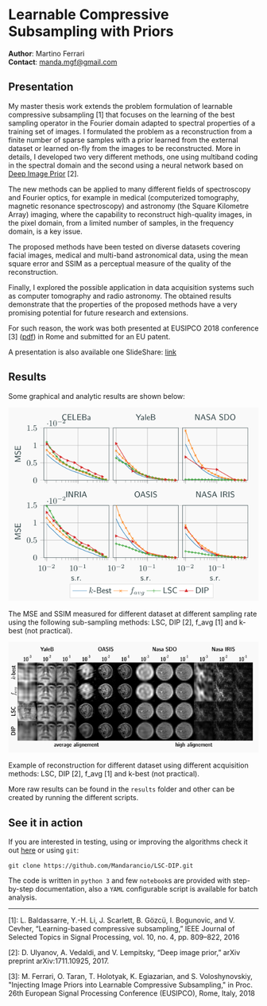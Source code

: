 # Learnable Compressive Subsampling with Priors

**Author**: Martino Ferrari   
**Contact**: manda.mgf@gmail.com

## Presentation

My master thesis work extends the problem formulation of learnable compressive subsampling [1] that focuses on the learning of the best sampling operator in the Fourier domain adapted to spectral properties of a training set of images. I formulated the problem as a reconstruction from a finite number of sparse samples with a prior learned from the external dataset or learned on-fly from the images to be reconstructed. More in 
details, I developed two very different methods, one using multiband coding in the spectral domain and the second using a neural network based on [Deep Image Prior](https://dmitryulyanov.github.io/deep_image_prior) [2]. 

The new methods can be applied to many different fields of spectroscopy and Fourier optics, for example in medical (computerized tomography, magnetic resonance spectroscopy) and astronomy (the Square Kilometre Array) imaging, where the capability to reconstruct high-quality images, in the pixel domain, from a limited number of samples, in the frequency domain, is a key issue. 

The proposed methods have been tested on diverse datasets covering facial images, medical and multi-band astronomical data, using the mean square error and SSIM as a perceptual measure of the quality of the reconstruction. 

Finally, I explored the possible application in data acquisition systems such as computer tomography and radio astronomy. The obtained results demonstrate that the properties of the proposed methods have a very promising potential for future research and extensions. 

For such reason, the work was both presented at EUSIPCO 2018 conference [3] ([pdf](http://sip.unige.ch/articles/2018/EUSIPCO2018_TaranO.pdf)) in Rome and submitted for an EU patent. 

A presentation is also available one SlideShare: [link](https://www.slideshare.net/MartinoGiordanoFerra/injecting-image-priors-into-learnable-compressive-subsampling)

## Results

Some graphical and analytic results are shown below: 

![MSE and SSIM](images/results.png)

The MSE and SSIM measured for different dataset at different sampling rate using the following sub-sampling methods: LSC, DIP [2], f_avg [1] and k-best (not practical).

![Graphical](images/graphical_results.png)

Example of reconstruction for different dataset using different acquisition methods: LSC, DIP [2], f_avg [1] and k-best (not practical). 

More raw results can be found in the `results` folder and other can be created by running the different scripts.

## See it in action

If you are interested in testing, using or improving the algorithms check it out [here](https://github.com/Mandarancio/LSC-DIP) or using `git`:
```
git clone https://github.com/Mandarancio/LSC-DIP.git
```

The code is written in `python 3` and few `notebook`s are provided with step-by-step documentation, also a `YAML` configurable script is available  for batch analysis.

----
[1]: L. Baldassarre, Y.-H. Li, J. Scarlett, B. Gözcü, I. Bogunovic, and V. Cevher, “Learning-based compressive subsampling,” IEEE Journal of Selected Topics in Signal Processing, vol. 10, no. 4, pp. 809–822, 2016

[2]: D. Ulyanov, A. Vedaldi, and V. Lempitsky, “Deep image prior,” arXiv preprint arXiv:1711.10925, 2017.

[3]: M. Ferrari, O. Taran, T. Holotyak, K. Egiazarian, and S. Voloshynovskiy, "Injecting Image Priors into Learnable Compressive Subsampling," in Proc. 26th European Signal Processing Conference (EUSIPCO), Rome, Italy, 2018
 
